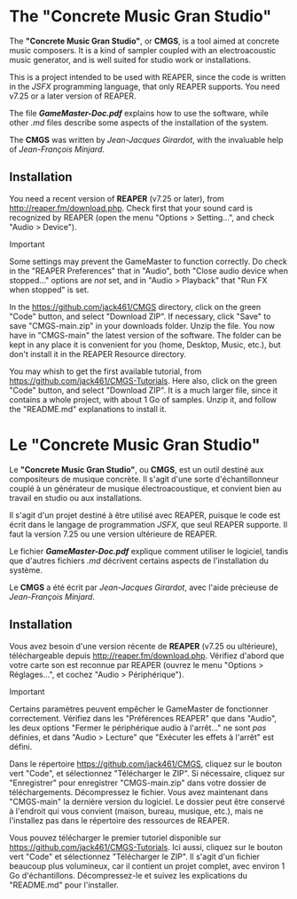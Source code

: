 # The "Concrete Music Gran Studio"

The **"Concrete Music Gran Studio"**, or **CMGS**, is a tool aimed at concrete music composers. It is a kind of sampler coupled with an electroacoustic music generator, and is well suited for studio work or installations.

This is a project intended to be used with REAPER, since the code is written in the *JSFX* programming language, that only REAPER supports. You need v7.25 or a later version of REAPER.

The file ***GameMaster-Doc.pdf*** explains how to use the software, while other *.md* files describe some aspects of the installation of the system.

The **CMGS** was written by *Jean-Jacques Girardot*, with the invaluable help of *Jean-François Minjard*.

## Installation

You need a recent version of **REAPER** (v7.25 or later), from http://reaper.fm/download.php. Check first that your sound card is recognized by REAPER (open the menu "Options > Setting...", and check "Audio > Device").

> [!IMPORTANT]
> Some settings may prevent the GameMaster to function correctly. Do check in the "REAPER Preferences" that in "Audio", both "Close audio device when stopped..." options are *not* set, and in "Audio > Playback" that "Run FX when stopped" is set.

In the https://github.com/jack461/CMGS directory, click on the green "Code" button, and select "Download ZIP". If necessary, click "Save" to save "CMGS-main.zip" in your downloads folder. Unzip the file. You now have in "CMGS-main" the latest version of the software. The folder can be kept in any place it is convenient for you (home, Desktop, Music, etc.), but don't install it in the REAPER Resource directory.

You may whish to get the first available tutorial, from https://github.com/jack461/CMGS-Tutorials. Here also, click on the green "Code" button, and select "Download ZIP". It is a much larger file, since it contains a whole project, with about 1 Go of samples. Unzip it, and follow the "README.md" explanations to install it.


# Le "Concrete Music Gran Studio"

Le **"Concrete Music Gran Studio"**, ou **CMGS**, est un outil destiné aux compositeurs de musique concrète. Il s'agit d'une sorte d'échantillonneur couplé à un générateur de musique électroacoustique, et convient bien au travail en studio ou aux installations.

Il s'agit d'un projet destiné à être utilisé avec REAPER, puisque le code est écrit dans le langage de programmation *JSFX*, que seul REAPER supporte. Il faut la version 7.25 ou une version ultérieure de REAPER.

Le fichier ***GameMaster-Doc.pdf*** explique comment utiliser le logiciel, tandis que d'autres fichiers *.md* décrivent certains aspects de l'installation du système.

Le **CMGS** a été écrit par *Jean-Jacques Girardot*, avec l'aide précieuse de *Jean-François Minjard*.

## Installation

Vous avez besoin d'une version récente de **REAPER** (v7.25 ou ultérieure), téléchargeable depuis http://reaper.fm/download.php. Vérifiez d'abord que votre carte son est reconnue par REAPER (ouvrez le menu "Options > Réglages...", et cochez "Audio > Périphérique").

> [!IMPORTANT]
> Certains paramètres peuvent empêcher le GameMaster de fonctionner correctement. Vérifiez dans les "Préférences REAPER" que dans "Audio", les deux options "Fermer le périphérique audio à l'arrêt..." ne sont *pas* définies, et dans "Audio > Lecture" que "Exécuter les effets à l'arrêt" est défini.

Dans le répertoire https://github.com/jack461/CMGS, cliquez sur le bouton vert "Code", et sélectionnez "Télécharger le ZIP". Si nécessaire, cliquez sur "Enregistrer" pour enregistrer "CMGS-main.zip" dans votre dossier de téléchargements. Décompressez le fichier. Vous avez maintenant dans "CMGS-main" la dernière version du logiciel. Le dossier peut être conservé à l'endroit qui vous convient (maison, bureau, musique, etc.), mais ne l'installez pas dans le répertoire des ressources de REAPER.

Vous pouvez télécharger le premier tutoriel disponible sur https://github.com/jack461/CMGS-Tutorials. Ici aussi, cliquez sur le bouton vert "Code" et sélectionnez "Télécharger le ZIP". Il s'agit d'un fichier beaucoup plus volumineux, car il contient un projet complet, avec environ 1 Go d'échantillons. Décompressez-le et suivez les explications du "README.md" pour l'installer.
